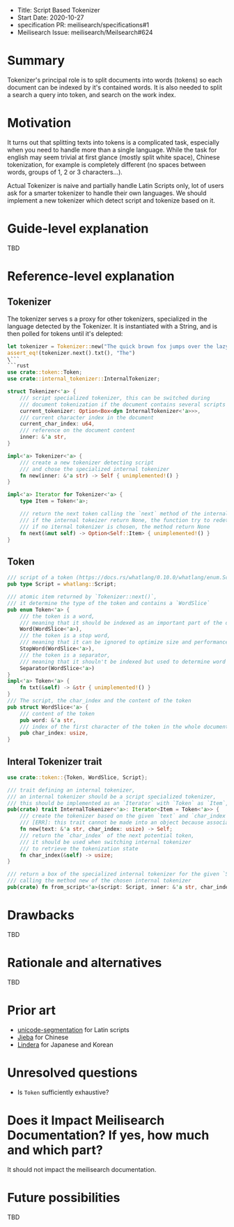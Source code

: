 
- Title: Script Based Tokenizer
- Start Date: 2020-10-27
- specification PR: meilisearch/specifications#1
- Meilisearch Issue: meilisearch/Meilsearch#624

# Summary
[summary]: #summary

Tokenizer's principal role is to split documents into words (tokens) so each document can be indexed by it's contained words. It is also needed to split a search a query into token, and search on the work index.

# Motivation
[motivation]: #motivation

It turns out that splitting texts into tokens is a complicated task, especially when you need to handle more than a single language. While the task for english may seem trivial at first glance (mostly split white space), Chinese tokenization, for example is completely different (no spaces between words, groups of 1, 2 or 3 characters...).

Actual Tokenizer is naive and partially handle Latin Scripts only, lot of users ask for a smarter tokenizer to handle their own languages.
We should implement a new tokenizer which detect script and tokenize based on it.

# Guide-level explanation
[guide-level-explanation]: #guide-level-explanation

TBD

# Reference-level explanation
[reference-level-explanation]: #reference-level-explanation

## Tokenizer
The tokenizer serves s a proxy for other tokenizers, specialized in the language detected by the Tokenizer. It is instantiated with a String, and is then polled for tokens until it's delepted:
```rust
let tokenizer = Tokenizer::new("The quick brown fox jumps over the lazy dog");
assert_eq!(tokenizer.next().txt(), "The")
\```
```rust
use crate::token::Token;
use crate::internal_tokenizer::InternalTokenizer;

struct Tokenizer<'a> {
    /// script specialized tokenizer, this can be switched during
    /// document tokenization if the document contains several scripts
    current_tokenizer: Option<Box<dyn InternalTokenizer<'a>>>,
    /// current character index in the document
    current_char_index: u64,
    /// reference on the document content
    inner: &'a str,
}

impl<'a> Tokenizer<'a> {
    /// create a new tokenizer detecting script
    /// and chose the specialized internal tokenizer
    fn new(inner: &'a str) -> Self { unimplemented!() }
}

impl<'a> Iterator for Tokenizer<'a> {
    type Item = Token<'a>;

    /// return the next token calling the `next` method of the internal tokenizer,
    /// if the internal tokeizer return None, the function try to redetect script and chose a new tokenizer,
    /// if no iternal tokenizer is chosen, the method return None
    fn next(&mut self) -> Option<Self::Item> { unimplemented!() }
}
```

## Token

```rust
/// script of a token (https://docs.rs/whatlang/0.10.0/whatlang/enum.Script.html)
pub type Script = whatlang::Script;

/// atomic item returned by `Tokenizer::next()`,
/// it determine the type of the token and contains a `WordSlice`
pub enum Token<'a> {
    /// the token is a word,
    /// meaning that it should be indexed as an important part of the document
    Word(WordSlice<'a>),
    /// the token is a stop word,
    /// meaning that it can be ignored to optimize size and performance or be indexed as a Word
    StopWord(WordSlice<'a>),
    /// the token is a separator,
    /// meaning that it shouln't be indexed but used to determine word proximity
    Separator(WordSlice<'a>)
}
impl<'a> Token<'a> {
    fn txt(&self) -> &str { unimplemented!() }
}
/// The script, the char_index and the content of the token
pub struct WordSlice<'a> {
    /// content of the token
    pub word: &'a str,
    /// index of the first character of the token in the whole document
    pub char_index: usize,
}
```

## Interal Tokenizer trait

```rust
use crate::token::{Token, WordSlice, Script};

/// trait defining an internal tokenizer,
/// an internal tokenizer should be a script specialized tokenizer,
/// this should be implemented as an `Iterator` with `Token` as `Item`,
pub(crate) trait InternalTokenizer<'a>: Iterator<Item = Token<'a>> {
    /// create the tokenizer based on the given `text` and `char_index`
    /// [ERR]: this trait cannot be made into an object because associated function `new` has no `self` parameter the trait `internal_tokenizer::InternalTokenizer` cannot be made into an object
    fn new(text: &'a str, char_index: usize) -> Self;
    /// return the `char_index` of the next potential token,
    /// it should be used when switching internal tokenizer
    /// to retrieve the tokenization state
    fn char_index(&self) -> usize;
}

/// return a box of the specialized internal tokenizer for the given `Script`,
/// calling the method new of the chosen internal tokenizer
pub(crate) fn from_script<'a>(script: Script, inner: &'a str, char_index: usize) -> Option<Box<dyn InternalTokenizer<'a>>> { unimplemented!() }
```


# Drawbacks
[drawbacks]: #drawbacks

TBD

# Rationale and alternatives
[rationale-and-alternatives]: #rationale-and-alternatives

TBD
<!-- - Why is this design the best in the space of possible designs?
- What other designs have been considered and what is the rationale for not choosing them?
- What is the impact of not doing this? -->

# Prior art
[prior-art]: #prior-art

- [unicode-segmentation](https://github.com/unicode-rs/unicode-segmentation) for Latin scripts
- [Jieba](https://github.com/messense/jieba-rs) for Chinese
- [Lindera](https://github.com/lindera-morphology/lindera) for Japanese and Korean

<!-- Discuss prior art, both the good and the bad, in relation to this proposal.
A few examples of what this can include are:

- For language, library, cargo, tools, and compiler proposals: Does this feature exist in other programming languages and what experience have their community had?
- For community proposals: Is this done by some other community and what were their experiences with it?
- For other teams: What lessons can we learn from what other communities have done here?
- Papers: Are there any published papers or great posts that discuss this? If you have some relevant papers to refer to, this can serve as a more detailed theoretical background.

This section is intended to encourage you as an author to think about the lessons from other languages, provide readers of your RFC with a fuller picture.
If there is no prior art, that is fine - your ideas are interesting to us whether they are brand new or if it is an adaptation from other languages.

Note that while precedent set by other languages is some motivation, it does not on its own motivate an RFC.
Please also take into consideration that rust sometimes intentionally diverges from common language features. -->

# Unresolved questions
[unresolved-questions]: #unresolved-questions

- Is `Token` sufficiently exhaustive?
<!-- - What parts of the design do you expect to resolve through the RFC process before this gets merged?
- What parts of the design do you expect to resolve through the implementation of this feature before stabilization?
- What related issues do you consider out of scope for this RFC that could be addressed in the future independently of the solution that comes out of this RFC? -->

# Does it Impact Meilisearch Documentation? If yes, how much and which part?

It should not impact the meilisearch documentation.

# Future possibilities
[future-possibilities]: #future-possibilities

TBD

<!-- Think about what the natural extension and evolution of your proposal would
be and how it would affect the language and project as a whole in a holistic
way. Try to use this section as a tool to more fully consider all possible
interactions with the project and language in your proposal.
Also consider how the this all fits into the roadmap for the project
and of the relevant sub-team.

This is also a good place to "dump ideas", if they are out of scope for the
RFC you are writing but otherwise related.

If you have tried and cannot think of any future possibilities,
you may simply state that you cannot think of anything.

Note that having something written down in the future-possibilities section
is not a reason to accept the current or a future RFC; such notes should be
in the section on motivation or rationale in this or subsequent RFCs.
The section merely provides additional information. -->
